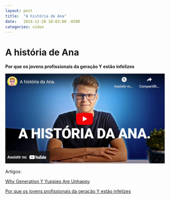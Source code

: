 ```yaml
---
layout: post
title:  "A história de Ana"
date:   2024-12-28 18:03:00 -0300
categories: video
---
```

# A história de Ana
**Por que os jovens profissionais da geração Y estão infelizes**

[![A história de Ana](/assets/historia-de-ana.png)](https://www.youtube.com/watch?v=nngF9N6ePgY)

Artigos:

[Why Generation Y Yuppies Are Unhappy](https://waitbutwhy.com/2013/09/why-generation-y-yuppies-are-unhappy.html)

[Por que os jovens profissionais da geração Y estão infelizes](https://demografiaunicamp.wordpress.com/2013/10/30/porque-os-jovens-profissionais-da-geracao-y-estao-infelizes/)
